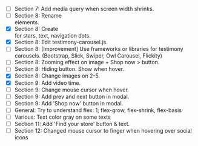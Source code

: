 - [ ] Section 7: Add media query when screen width shrinks.
- [ ] Section 8: Rename <div> elements.
- [X] Section 8: Create <div> for stars, text, navigation dots.
- [X] Section 8: Edit testimony-carousel.js.
- [ ] Section 8: [Improvement] Use frameworks or libraries for testimony carousels. (Bootstrap, Slick, Swiper, Owl Carousel, Flickity)
- [ ] Section 8: Zooming effect on image + Shop now > button.
- [ ] Section 8: Hiding button. Show when hover.
- [X] Section 8: Change images on 2-5.
- [X] Section 9: Add video time.
- [ ] Section 9: Change mouse cursor when hover.
- [ ] Section 9: Add prev and next button in modal.
- [ ] Section 9: Add 'Shop now' button in modal.
- [ ] General: Try to understand flex: 1; flex-grow, flex-shrink, flex-basis
- [ ] Various: Text color gray on some texts
- [ ] Section 11: Add 'Find your store' button & text.
- [ ] Section 12: Changed mouse cursor to finger when hovering over social icons